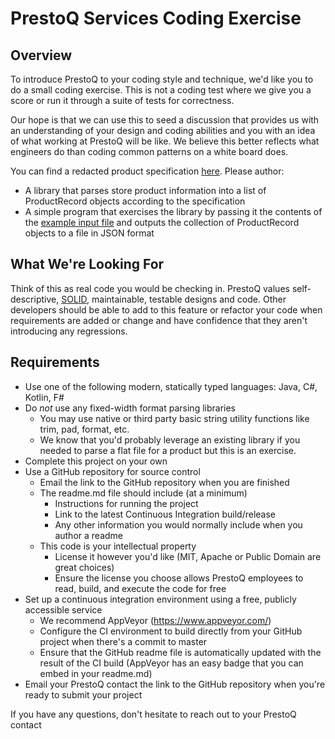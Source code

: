 # PrestoQ Services Coding Exercise

## Overview

To introduce PrestoQ to your coding style and technique, we'd like you to do a small coding exercise. This is not a coding test where we give you a score or run it through a suite of tests for correctness.

Our hope is that we can use this to seed a discussion that provides us with an understanding of your design and coding abilities and you with an idea of what working at PrestoQ will be like. We believe this better reflects what engineers do than coding common patterns on a white board does.

You can find a redacted product specification [here](../master/ProductInformationIntegrationSpec.md). Please author:
* A library that parses store product information into a list of ProductRecord objects according to the specification
* A simple program that exercises the library by passing it the contents of the [example input file](../master/input-sample.txt) and outputs the collection of ProductRecord objects to a file in JSON format

## What We're Looking For

Think of this as real code you would be checking in. PrestoQ values self-descriptive, [SOLID](https://en.wikipedia.org/wiki/SOLID), maintainable, testable designs and code. Other developers should be able to add to this feature or refactor your code when requirements are added or change and have confidence that they aren't introducing any regressions.

## Requirements

* Use one of the following modern, statically typed languages: Java, C#, Kotlin, F#
* Do *not* use any fixed-width format parsing libraries
  * You may use native or third party basic string utility functions like trim, pad, format, etc.
  * We know that you'd probably leverage an existing library if you needed to parse a flat file for a product but this is an exercise.
* Complete this project on your own
* Use a GitHub repository for source control
  * Email the link to the GitHub repository when you are finished
  * The readme.md file should include (at a minimum)
    * Instructions for running the project
    * Link to the latest Continuous Integration build/release
    * Any other information you would normally include when you author a readme
  * This code is your intellectual property
    * License it however you'd like (MIT, Apache or Public Domain are great choices)
    * Ensure the license you choose allows PrestoQ employees to read, build, and execute the code for free
* Set up a continuous integration environment using a free, publicly accessible service
    * We recommend AppVeyor (https://www.appveyor.com/) 
    * Configure the CI environment to build directly from your GitHub project when there's a commit to master
    * Ensure that the GitHub readme file is automatically updated with the result of the CI build (AppVeyor has an easy badge that you can embed in your readme.md)
* Email your PrestoQ contact the link to the GitHub repository when you're ready to submit your project

If you have any questions, don't hesitate to reach out to your PrestoQ contact

